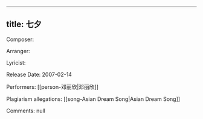 
---
title: 七夕
---
Composer: 

Arranger: 

Lyricist: 

Release Date: 2007-02-14

Performers: [[person-邓丽欣|邓丽欣]]

Plagiarism allegations:
[[song-Asian Dream Song|Asian Dream Song]]

Comments:
null
